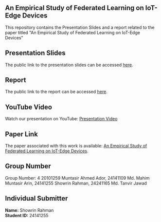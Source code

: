 ## An Empirical Study of Federated Learning on IoT-Edge Devices

This repository contains the Presentation Slides and a report related to the paper titled "An Empirical Study of Federated Learning on IoT-Edge Devices" 

## Presentation Slides

The public link to the presentation slides can be accessed [here](https://docs.google.com/presentation/d/1ezyBzjrNN7URkJ3Zn0t1bZ1NDkb-QANaquFXu3Td40o/edit?usp=sharing).
## Report

The public link to the report can be accessed [here](https://docs.google.com/document/d/1srRIxlhPbHRYe4k6VsTG6JsGch93b39r2WzY4tbhT3E/edit?usp=sharing).
## YouTube Video

Watch our presentation on YouTube: [Presentation Video](https://youtu.be/D9ZYhaaHv3c)
## Paper Link

The paper associated with this work is available: [An Empirical Study of Federated Learning on IoT-Edge Devices](https://arxiv.org/abs/2305.19831#).

## Group Number

Group Number: 4
20101259 Muntasir Ahmed Ador,
24141109 Md. Mahim Muntasir Arin,
24141255   Showrin Rahman, 
24241165 Md. Tanvir Jawad

## Individual Submitter

**Name:** Showrin Rahman  
**Student ID:** 24141255

